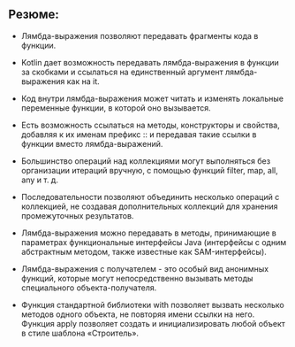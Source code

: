 ## Резюме:

+ Лямбда-выражения позволяют передавать фрагменты кода в функции.

+ Kotlin дает возможность передавать лямбда-выражения в функции за скобками и ссылаться на единственный аргумент 
лямбда-выражения как на it.

+ Код внутри лямбда-выражения может читать и изменять локальные переменные функции, в которой оно вызывается.

+ Есть возможность ссылаться на методы, конструкторы и свойства, добавляя к их именам префикс :: и передавая такие 
ссылки в функции вместо лямбда-выражений.

+ Большинство операций над коллекциями могут выполняться без организации итераций вручную, с помощью функций 
filter, map, all, any и т. д.

+ Последовательности позволяют объединить несколько операций с коллекцией, не создавая дополнительных коллекций 
для хранения промежуточных результатов.

+ Лямбда-выражения можно передавать в методы, принимающие в параметрах функциональные интерфейсы Java 
(интерфейсы с одним абстрактным методом, также известные как SAM-интерфейсы).

+ Лямбда-выражения с получателем - это особый вид анонимных функций, которые могут непосредственно вызывать методы 
специального объекта-получателя.

+ Функция стандартной библиотеки with позволяет вызвать несколько методов одного объекта, не повторяя имени ссылки на 
него. Функция apply позволяет создать и инициализировать любой объект в стиле шаблона «Строитель».